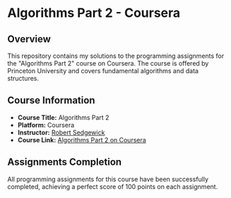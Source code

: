 # Algorithms Part 2 - Coursera

## Overview

This repository contains my solutions to the programming assignments for the "Algorithms Part 2" course on Coursera. The
course is offered by Princeton University and covers fundamental algorithms and data structures.

## Course Information

- **Course Title:** Algorithms Part 2
- **Platform:** Coursera
- **Instructor:** [Robert Sedgewick](https://www.cs.princeton.edu/~rs/)
- **Course Link:** [Algorithms Part 2 on Coursera](https://www.coursera.org/learn/algorithms-part2)

## Assignments Completion

All programming assignments for this course have been successfully completed, achieving a perfect score of 100 points on
each assignment.